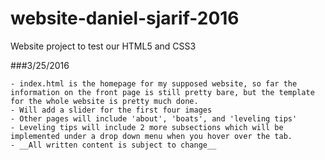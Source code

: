 # website-daniel-sjarif-2016
Website project to test our HTML5 and CSS3

###3/25/2016
````
- index.html is the homepage for my supposed website, so far the information on the front page is still pretty bare, but the template for the whole website is pretty much done.
- Will add a slider for the first four images
- Other pages will include 'about', 'boats', and 'leveling tips'
- Leveling tips will include 2 more subsections which will be implemented under a drop down menu when you hover over the tab.
- __All written content is subject to change__
````

